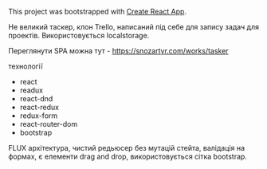 This project was bootstrapped with [Create React App](https://github.com/facebook/create-react-app).

Не великий таскер, клон Trello, написаний під себе для запису задач для проектів.
Використовується localstorage.

Переглянути SPA можна тут - https://snozartyr.com/works/tasker

технології
- react
- readux
- react-dnd
- react-redux
- redux-form
- react-router-dom
- bootstrap

FLUX архітектура, чистий редьюсер без мутацій стейта, валідація на формах, є елементи drag and drop, використовується сітка bootstrap.